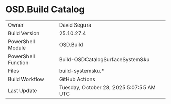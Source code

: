 ﻿# OSD.Build Catalog

| | |
|-|-|
| Owner | David Segura |
| Build Version | 25.10.27.4 |
| PowerShell Module | OSD.Build |
| PowerShell Function | Build-OSDCatalogSurfaceSystemSku |
| Files | build-systemsku.* |
| Build Workflow | GitHub Actions |
| Last Update | Tuesday, October 28, 2025 5:07:55 AM UTC |
